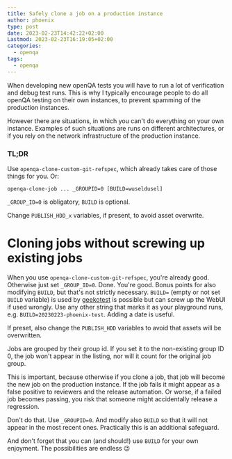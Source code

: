 ```yaml
---
title: Safely clone a job on a production instance
author: phoenix
type: post
date: 2023-02-23T14:42:22+02:00
Lastmod: 2023-02-23T16:19:05+02:00
categories:
  - openqa
tags:
  - openqa
---
```

When developing new openQA tests you will have to run a lot of verification and debug test runs.
This is why I typically encourage people to do all openQA testing on their own instances, to prevent spamming of the production instances.

However there are situations, in which you can't do everything on your own instance. Examples of such situations are runs on different architectures, or if you rely on the network infrastructure of the production instance.

### TL;DR

Use `openqa-clone-custom-git-refspec`, which already takes care of those things for you. Or:

```
openqa-clone-job ... _GROUPID=0 [BUILD=wuseldusel]
```

`_GROUP_ID=0` is obligatory, `BUILD` is optional.

Change `PUBLISH_HDD_x` variables, if present, to avoid asset overwrite.

# Cloning jobs without screwing up existing jobs

When you use `openqa-clone-custom-git-refspec`, you're already good. Otherwise just set `_GROUP_ID=0`. Done. You're good. Bonus points for also modifying `BUILD`, but that's not strictly necessary. `BUILD=` (empty or not set `BUILD` variable) is used by [geekotest](https://github.com/os-autoinst/openqa_review) is possible but can screw up the WebUI if used wrongly. Use any other string that marks it as your playground runs, e.g. `BUILD=20230223-phoenix-test`. Adding a date is useful.

If preset, also change the `PUBLISH_HDD` variables to avoid that assets will be overwritten.

Jobs are grouped by their group id. If you set it to the non-existing group ID 0, the job won't appear in the listing, nor will it count for the original job group.

This is important, because otherwise if you clone a job, that job will become the new job on the production instance. If the job fails it might appear as a false positive to reviewers and the release automation.
Or worse, if a failed job becomes passing, you risk that someone might accidentally release a regression.

Don't do that. Use `_GROUPID=0`. And modify also `BUILD` so that it will not appear in the most recent ones. Practically this is an additional safeguard.

And don't forget that you can (and should!) use `BUILD` for your own enjoyment. The possibilities are endless 😉